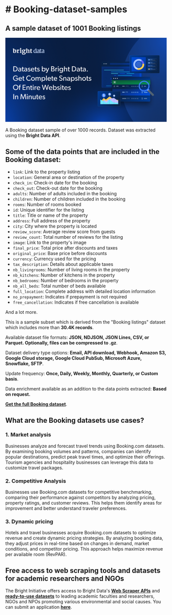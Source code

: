 # # Booking-dataset-samples

<h2>A sample dataset of 1001 Booking listings</h2>

![Booking dataset header](https://github.com/luminati-io/Booking-dataset-sample/blob/main/Booking-datasets.png)

A Booking dataset sample of over 1000 records. Dataset was extracted using the <b>Bright Data API</b>.

<h2>Some of the data points that are included in the Booking dataset:</h2>

* ```link```: Link to the property listing
* ```location```: General area or destination of the property
* ```check_in```: Check-in date for the booking
* ```check_out```: Check-out date for the booking
* ```adults```: Number of adults included in the booking
* ```children```: Number of children included in the booking
* ```rooms```: Number of rooms booked
* ```id```: Unique identifier for the listing
* ```title```: Title or name of the property
* ```address```: Full address of the property
* ```city```: City where the property is located
* ```review_score```: Average review score from guests
* ```review_count```: Total number of reviews for the listing
* ```image```: Link to the property's image
* ```final_price```: Total price after discounts and taxes
* ```original_price```: Base price before discounts
* ```currency```: Currency used for the pricing
* ```tax_description```: Details about applicable taxes
* ```nb_livingrooms```: Number of living rooms in the property
* ```nb_kitchens```: Number of kitchens in the property
* ```nb_bedrooms```: Number of bedrooms in the property
* ```nb_all_beds```: Total number of beds available
* ```full_location```: Complete address with detailed location information
* ```no_prepayment```: Indicates if prepayment is not required
* ```free_cancellation```: Indicates if free cancellation is available

And a lot more.

This is a sample subset which is derived from the "Booking listings"
dataset which includes more than <b>30.4K records</b>.

Available dataset file formats: <b>JSON, NDJSON, JSON Lines, CSV, or Parquet. Optionally, files can be compressed to .gz</b>.

Dataset delivery type options: <b>Email, API download, Webhook, Amazon S3, Google Cloud storage, Google Cloud PubSub, Microsoft Azure, Snowflake, SFTP</b>.

Update frequency: <b>Once, Daily, Weekly, Monthly, Quarterly, or Custom basis</b>.

Data enrichment available as an addition to the data points extracted: <b>Based on request.</b>

<b>[Get the full Booking dataset](https://brightdata.com/products/datasets/booking)</b>.

<h2>What are the Booking datasets use cases?</h2>

<h3>1. Market analysis</h3>
Businesses analyze and forecast travel trends using Booking.com datasets. By examining booking volumes and patterns, companies can identify popular destinations, predict peak travel times, and optimize their offerings. Tourism agencies and hospitality businesses can leverage this data to customize travel packages.

<h3>2. Competitive Analysis</h3>
Businesses use Booking.com datasets for competitive benchmarking, comparing their performance against competitors by analyzing pricing, property ratings, and customer reviews. This helps them identify areas for improvement and better understand traveler preferences.

<h3>3. Dynamic pricing</h3>
Hotels and travel businesses acquire Booking.com datasets to optimize revenue and create dynamic pricing strategies. By analyzing booking data, they adjust prices in real-time based on changes in demand, market conditions, and competitor pricing. This approach helps maximize revenue per available room (RevPAR).

<h2>Free access to web scraping tools and datasets for academic researchers and NGOs</h2>

The Bright Initiative offers access to Bright Data's <b>[Web Scraper APIs](https://brightdata.com/products/web-scraper)</b> and <b>[ready-to-use datasets](https://brightdata.com/products/datasets)</b> to leading academic faculties and researchers, NGOs and NPOs promoting various environmental and social causes. You can submit an application <b>[here](https://brightinitiative.com)</b>.
